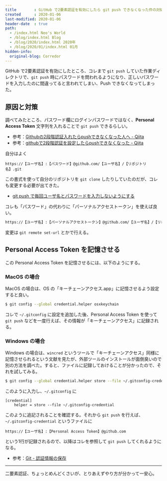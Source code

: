 ```yaml
---
title        : GitHub で2要素認証を有効にしたら git push できなくなった件の対処法
created      : 2020-01-06
last-modified: 2020-01-06
header-date  : true
path:
  - /index.html Neo's World
  - /blog/index.html Blog
  - /blog/2020/index.html 2020年
  - /blog/2020/01/index.html 01月
hidden-info:
  original-blog: Corredor
---
```


GitHub で2要素認証を有効にしたところ、コレまで `git push` していた作業ディレクトリで、`git push` 時にパスワードを問われるようになり、正しいパスワードを入力したのに間違ってると言われてしまい、Push できなくなってしまった。

## 原因と対策

調べてみたところ、パスワード欄にログインパスワードではなく、**Personal Access Token** 文字列を入れることで `git push` できるらしい。

- 参考：[Githubの2段階認証入れたらpushできなくなった人へ - Qiita](https://qiita.com/cyborg__ninja/items/6efd349370bf5f8bffb2)
- 参考：[githubで2段階認証を設定したらpushできなくなった - Qiita](https://qiita.com/yoan/items/08b1ba9c9aceab1ffe5e)

自分はよく

```
https://【ユーザ名】:【パスワード】@github.com/【ユーザ名】/【リポジトリ名】.git
```

この書式を使って自分のリポジトリを `git clone` したりしていたのだが、コレも変更する必要が出てきた。

- [git push で毎回ユーザ名とパスワードを入力しないようにする](/blog/2016/02/06-01.html)

コレも「パスワード」の代わりに「パーソナルアクセストークン」を使えば良い。

```bash
https://【ユーザ名】:【パーソナルアクセストークン】@github.com/【ユーザ名】/【リポジトリ名】.git
```

変更は `git remote set-url` とかで行える。

## Personal Access Token を記憶させる

この Personal Access Token を記憶させるには、以下のようにする。

### MacOS の場合

MacOS の場合は、OS の「キーチェーンアクセス.app」に記憶させるよう設定すると良い。

```bash
$ git config --global credential.helper osxkeychain
```

コレで `~/.gitconfig` に設定を追加した後、Personal Access Token を使って `git push` などを一度行えば、その情報が「キーチェーンアクセス」に記録される。

### Windows の場合

Windows の場合は、`wincred` というツールで「キーチェーンアクセス」同様に記憶させられるという文献を見たが、外部ツールのインストールが面倒臭いので別の方法を調べた。すると、ファイルに記録しておけることが分かったので、それを試してみる。

```bash
$ git config --global credential.helper store --file ~/.gitconfig-credential
```

このように入力し、`~/.gitconfig` に

```properties
[credential]
    helper = store --file ~/.gitconfig-credential
```

このように追記されることを確認する。それから `git push` を行えば、`~/.gitconfig-credential` というファイルに

```
https://【ユーザ名】:【Personal Access Token】@github.com
```

という1行が記録されるので、以降はコレを参照して `git push` してくれるようになる。

- 参考：[Git - 認証情報の保存](https://git-scm.com/book/ja/v2/Git-%E3%81%AE%E3%81%95%E3%81%BE%E3%81%96%E3%81%BE%E3%81%AA%E3%83%84%E3%83%BC%E3%83%AB-%E8%AA%8D%E8%A8%BC%E6%83%85%E5%A0%B1%E3%81%AE%E4%BF%9D%E5%AD%98)

---

二要素認証、ちょっとめんどくさいが、とりあえずやり方が分かって一安心。
